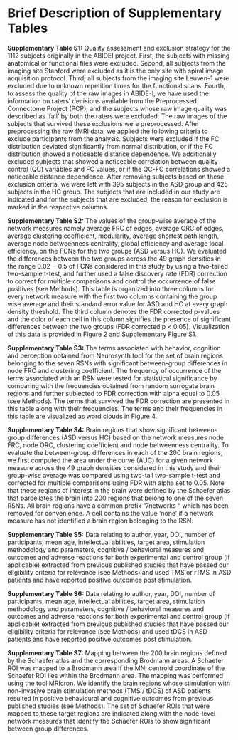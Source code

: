 # Brief Description of Supplementary Tables

**Supplementary Table S1:** Quality assessment and exclusion strategy for the 1112 subjects originally in the ABIDEI
project. First, the subjects with missing anatomical or functional files were excluded. Second, all subjects from the
imaging site Stanford were excluded as it is the only site with spiral image acquisition protocol. Third, all subjects
from the imaging site Leuven-1 were excluded due to unknown repetition times for the functional scans. Fourth, to
assess the quality of the raw images in ABIDE-I, we have used the information on raters’ decisions available from the
Preprocessed Connectome Project (PCP), and the subjects whose raw image quality was described as ‘fail’ by both
the raters were excluded. The raw images of the subjects that survived these exclusions were preprocessed. After
preprocessing the raw fMRI data, we applied the following criteria to exclude participants from the analysis. Subjects
were excluded if the FC distribution deviated significantly from normal distribution, or if the FC distribution showed
a noticeable distance dependence. We additionally excluded subjects that showed a noticeable correlation between
quality control (QC) variables and FC values, or if the QC-FC correlations showed a noticeable distance dependence.
After removing subjects based on these exclusion criteria, we were left with 395 subjects in the ASD group and 425
subjects in the HC group. The subjects that are included in our study are indicated and for the subjects that are
excluded, the reason for exclusion is marked in the respective columns.

**Supplementary Table S2:** The values of the group-wise average of the network measures namely average FRC of
edges, average ORC of edges, average clustering coefficient, modularity, average shortest path length, average node
betweenness centrality, global efficiency and average local efficiency, on the FCNs for the two groups (ASD versus
HC). We evaluated the differences between the two groups across the 49 graph densities in the range 0.02 − 0.5 of
FCNs considered in this study by using a two-tailed two-sample t-test, and further used a false discovery rate (FDR)
correction to correct for multiple comparisons and control the occurrence of false positives (see Methods). This table is
organized into three columns for every network measure with the first two columns containing the group wise average
and their standard error value for ASD and HC at every graph density threshold. The third column denotes the FDR
corrected p-values and the color of each cell in this column signifies the presence of significant differences between the
two groups (FDR corrected p < 0.05). Visualization of this data is provided in Figure 2 and Supplementary Figure
S1.

**Supplementary Table S3:** The terms associated with behavior, cognition and perception obtained from Neurosynth
tool for the set of brain regions belonging to the seven RSNs with significant between-group differences in 
node FRC and clustering coefficient. The frequency of occurrence of the terms associated with an RSN were
tested for statistical significance by comparing with the frequencies obtained from random surrogate brain regions
and further subjected to FDR correction with alpha equal to 0.05 (see Methods). The terms that survived the FDR
correction are presented in this table along with their frequencies. The terms and their frequencies in this table are
visualized as word clouds in Figure 4.

**Supplementary Table S4:** Brain regions that show significant between-group differences (ASD versus HC) based
on the network measures node FRC, node ORC, clustering coefficient and node betweenness centrality. To evaluate
the between-group differences in each of the 200 brain regions, we first computed the area under the curve (AUC)
for a given network measure across the 49 graph densities considered in this study and their group-wise average was
compared using two-tail two-sample t-test and corrected for multiple comparisons using FDR with alpha set to 0.05.
Note that these regions of interest in the brain were defined by the Schaefer atlas that parcellates the brain into
200 regions that belong to one of the seven RSNs. All brain regions have a common prefix ”7networks “ which has
been removed for convenience. A cell contains the value ‘none’ if a network measure has not identified a brain region
belonging to the RSN.

**Supplementary Table S5:** Data relating to author, year, DOI, number of participants, mean age, intellectual
abilities, target area, stimulation methodology and parameters, cognitive / behavioral measures and outcomes and
adverse reactions for both experimental and control group (if applicable) extracted from previous published studies
that have passed our eligibility criteria for relevance (see Methods) and used TMS or rTMS in ASD patients and have
reported positive outcomes post stimulation.

**Supplementary Table S6:** Data relating to author, year, DOI, number of participants, mean age, intellectual
abilities, target area, stimulation methodology and parameters, cognitive / behavioral measures and outcomes and
adverse reactions for both experimental and control group (if applicable) extracted from previous published studies
that have passed our eligibility criteria for relevance (see Methods) and used tDCS in ASD patients and have reported
positive outcomes post stimulation.

**Supplementary Table S7:** Mapping between the 200 brain regions defined by the Schaefer atlas and the corresponding
Brodmann areas. A Schaefer ROI was mapped to a Brodmann area if the MNI centroid coordinate of the
Schaefer ROI lies within the Brodmann area. The mapping was performed using the tool MRIcron. We identify the
brain regions whose stimulation with non-invasive brain stimulation methods (TMS / tDCS) of ASD patients resulted
in positive behavioural and cognitive outcomes from previous published studies (see Methods). The set of Schaefer
ROIs that were mapped to these target regions are indicated along with the node-level network measures that identify
the Schaefer ROIs to show significant between group differences.
